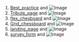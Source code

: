 1. [Best_practice](/Assignement) and ![Image](src)
2. [Tribute_page](/Tribute_page/index.html) and ![Image](src)
3. [flex_chesboard](/Chess_board/index.html) and ![Image](src)
4. [Grid_chessboard](/Grid_chessboard/index.html) and ![Image](src)
5. [landing_page](/landing_page/index.html) and ![Image](src)
6. [survey_form](/survey_form/index.html) and ![Image](src)